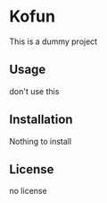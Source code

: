 # Kofun

This is a dummy project

## Usage

don't use this

## Installation

Nothing to install


## License

no license
